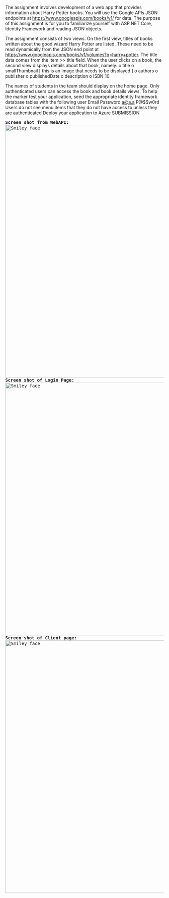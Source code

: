 The assignment involves development of a web app that provides information about Harry Potter books. You will use the Google APIs JSON endpoints at https://www.googleapis.com/books/v1/ for data.
The purpose of this assignment is for you to familiarize yourself with ASP.NET Core, Identity Framework and reading JSON objects.

The assignment consists of two views. On the first view, titles of books written about the good wizard Harry Potter are listed. These need to be read dynamically from the JSON end point at https://www.googleapis.com/books/v1/volumes?q=harry+potter. The title data comes from the item >> title field.
When the user clicks on a book, the second view displays details about that book, namely:
  o title
  o smallThumbnail [ this is an image that needs to be displayed ]
  o authors
  o publisher
  o publishedDate
  o description
  o ISBN_10

The names of students in the team should display on the home page.
Only authenticated users can access the book and book details views.
To help the marker test your application, seed the appropriate identity framework database tables with the following user Email Password a@a.a P@$$w0rd
Users do not see menu items that they do not have access to unless they are authenticated
Deploy your application to Azure SUBMISSION

<kbd>
<strong>Screen shot from WebAPI:</strong>
<img src="https://github.com/switch900/Comp3973_Assign_01/blob/master/BookApi.PNG" alt="Smiley face" width="800">
</kbd>

<kbd>
<strong>Screen shot of Login Page:</strong>
<img src="https://github.com/switch900/Comp3973_Assign_01/blob/master/LoginPage.PNG" alt="Smiley face" width="800">
</kbd>

<kbd>
<strong>Screen shot of Client page:</strong>
<img src="https://github.com/switch900/Comp3973_Assign_01/blob/master/BookClient.PNG" alt="Smiley face" width="800">
</kbd>
